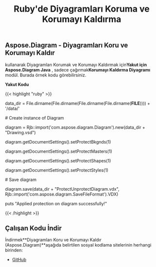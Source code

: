﻿---
title: Ruby'de Diyagramları Koruma ve Korumayı Kaldırma
type: docs
weight: 20
url: /tr/java/protect-and-unprotect-diagrams-in-ruby/
---
## **Aspose.Diagram - Diyagramları Koru ve Korumayı Kaldır**
 kullanarak Diyagramları Korumak ve Korumayı Kaldırmak için**Yakut için Aspose.Diagram Java** , sadece çağırmak**Korumayı Kaldırma Diyagramı** modül. Burada örnek kodu görebilirsiniz.

**Yakut Kodu**

{{< highlight "ruby" >}}

 data_dir = File.dirname(File.dirname(File.dirname(File.dirname(__FILE__)))) + '/data/'

\# Create instance of Diagram

diagram = Rjb::import('com.aspose.diagram.Diagram').new(data_dir + "Drawing.vsd")

diagram.getDocumentSettings().setProtectBkgnds(1)

diagram.getDocumentSettings().setProtectMasters(1)

diagram.getDocumentSettings().setProtectShapes(1)

diagram.getDocumentSettings().setProtectStyles(1)

\# Save diagram

diagram.save(data_dir + "ProtectUnprotectDiagram.vdx", Rjb::import('com.aspose.diagram.SaveFileFormat').VDX)

puts "Applied protection on diagram successfully!"

{{< /highlight >}}
## **Çalışan Kodu İndir**
 İndirmek**Diyagramları Koru ve Korumayı Kaldır (Aspose.Diagram)**aşağıda belirtilen sosyal kodlama sitelerinin herhangi birinden:

- [GitHub](https://github.com/asposediagram/Aspose.Diagram-for-Java/blob/master/Plugins/Aspose_Diagram_Java_for_Ruby/lib/asposediagramjava/Protection/protectunprotectdiagram.rb)
